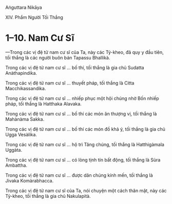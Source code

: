 Aṅguttara Nikāya

XIV. Phẩm Người Tối Thắng

# 1–10. Nam Cư Sĩ

—Trong các vị đệ tử nam cư sĩ của Ta, này các Tỷ-kheo, đã quy y đầu tiên, tối thắng là các người buôn bán Tapassu Bhallikà.

Trong các vị đệ tử nam cư sĩ ... bố thí, tối thắng là gia chủ Sudatta Anàthapindika.

Trong các vị đệ tử nam cư sĩ ... thuyết pháp, tối thắng là Citta Macchikassandika.

Trong các vị đệ tử nam cư sĩ ... nhiếp phục một hội chúng nhờ Bốn nhiếp pháp, tối thắng là Hatthaka Alavaka.

Trong các vị đệ tử nam cư sĩ ... bố thí các món ăn thượng vị, tối thắng là Mahànàma Sakka.

Trong các vị đệ tử nam cư sĩ ... bố thí các món đồ khả ý, tối thắng là gia chủ Ugga Vesàlika.

Trong các vị đệ tử nam cư sĩ ... hộ trì Tăng chúng, tối thắng là Hatthigàmala Uggàta.

Trong các vị đệ tử nam cư sĩ ... có lòng tịnh tín bất động, tối thắng là Sùra Ambattha.

Trong các vị đệ tử nam cư sĩ ... được dân chúng kính mến, tối thắng là Jivaka Komàrabhacca.

Trong các vị đệ tử nam cư sĩ của Ta, nói chuyện một cách thân mật, này các Tỷ-kheo, tối thắng là gia chủ Nakulapità.

